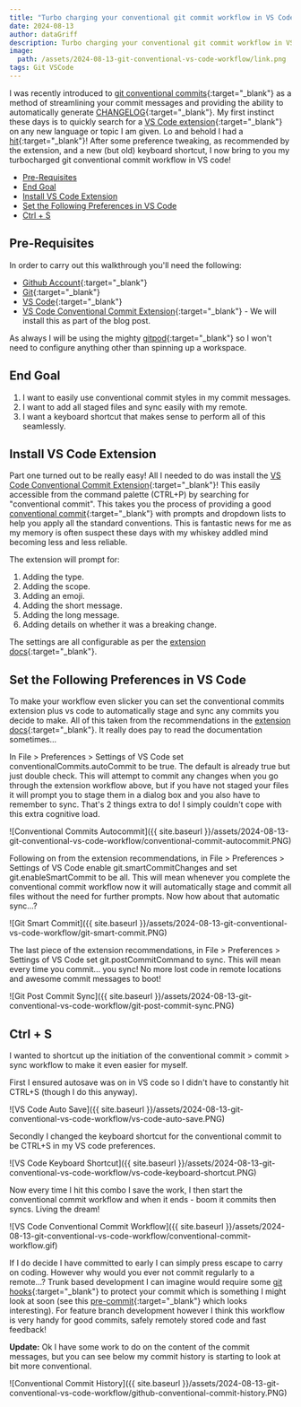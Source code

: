 ```yaml
---
title: "Turbo charging your conventional git commit workflow in VS Code"
date: 2024-08-13
author: dataGriff
description: Turbo charging your conventional git commit workflow in VS Code
image:
  path: /assets/2024-08-13-git-conventional-vs-code-workflow/link.png
tags: Git VSCode
---
```


I was recently introduced to [git conventional commits](https://www.conventionalcommits.org/en/v1.0.0/){:target="_blank"} as a method of streamlining your commit messages and providing the ability to automatically generate [CHANGELOG](https://github.com/marketplace/actions/generate-changelog-based-on-conventional-commits){:target="_blank"}. My first instinct these days is to quickly search for a [VS Code extension](https://marketplace.visualstudio.com/vscode){:target="_blank"} on any new language or topic I am given. Lo and behold I had a [hit](https://marketplace.visualstudio.com/items?itemName=vivaxy.vscode-conventional-commits){:target="_blank"}! After some preference tweaking, as recommended by the extension, and a new (but old) keyboard shortcut, I now bring to you my turbocharged git conventional commit workflow in VS code!

- [Pre-Requisites](#pre-requisites)
- [End Goal](#end-goal)
- [Install VS Code Extension](#install-vs-code-extension)
- [Set the Following Preferences in VS Code](#set-the-following-preferences-in-vs-code)
- [Ctrl + S](#ctrl--s)

## Pre-Requisites

In order to carry out this walkthrough you'll need the following:

- [Github Account](https://github.com/){:target="_blank"}
- [Git](https://git-scm.com/downloads){:target="_blank"}
- [VS Code](https://code.visualstudio.com/download){:target="_blank"}
- [VS Code Conventional Commit Extension](https://code.visualstudio.com/download){:target="_blank"} - We will install this as part of the blog post. 

As always I will be using the mighty [gitpod](https://gitpod.io){:target="_blank"} so I won't need to configure anything other than spinning up a workspace.

## End Goal

1. I want to easily use conventional commit styles in my commit messages.
1. I want to add all staged files and sync easily with my remote.
1. I want a keyboard shortcut that makes sense to perform all of this seamlessly.

## Install VS Code Extension

Part one turned out to be really easy! All I needed to do was install the [VS Code Conventional Commit Extension](https://code.visualstudio.com/download){:target="_blank"}! This easily accessible from the command palette (CTRL+P) by searching for "conventional commit". This takes you the process  of providing a good [conventional commit](https://www.conventionalcommits.org/en/v1.0.0/){:target="_blank"} with prompts and dropdown lists to help you apply all the standard conventions. This is fantastic news for me as my memory is often suspect these days with my whiskey addled mind becoming less and less reliable.

The extension will prompt for:

1. Adding the type.
2. Adding the scope.
3. Adding an emoji.
4. Adding the short message.
5. Adding the long message.
6. Adding details on whether it was a breaking change.

The settings are all configurable as per the [extension docs](https://code.visualstudio.com/download){:target="_blank"}.

## Set the Following Preferences in VS Code

To make your workflow even slicker you can set the conventional commits extension plus vs code to automatically stage and sync any commits you decide to make. All of this taken from the recommendations in the [extension docs](https://code.visualstudio.com/download){:target="_blank"}. It really does pay to read the documentation sometimes...

In File > Preferences > Settings of VS Code set conventionalCommits.autoCommit to be true. The default is already true but just double check. This will attempt to commit any changes when you go through the extension workflow above, but if you have not staged your files it will prompt you to stage them in a dialog box and you also have to remember to sync. That's 2 things extra to do! I simply couldn't cope with this extra cognitive load.

![Conventional Commits Autocommit]({{ site.baseurl }}/assets/2024-08-13-git-conventional-vs-code-workflow/conventional-commit-autocommit.PNG)

Following on from the extension recommendations, in File > Preferences > Settings of VS Code enable git.smartCommitChanges and set git.enableSmartCommit to be all. This will mean whenever you complete the conventional commit workflow now it will automatically stage and commit all files without the need for further prompts. Now how about that automatic sync...?

![Git Smart Commit]({{ site.baseurl }}/assets/2024-08-13-git-conventional-vs-code-workflow/git-smart-commit.PNG)

The last piece of the extension recommendations, in File > Preferences > Settings of VS Code set git.postCommitCommand to sync. This will mean every time you commit... you sync! No more lost code in remote locations and awesome commit messages to boot!

![Git Post Commit Sync]({{ site.baseurl }}/assets/2024-08-13-git-conventional-vs-code-workflow/git-post-commit-sync.PNG)

## Ctrl + S

I wanted to shortcut up the initiation of the conventional commit > commit > sync workflow to make it even easier for myself.

First I ensured autosave was on in VS code so I didn't have to constantly hit CTRL+S (though I do this anyway).

![VS Code Auto Save]({{ site.baseurl }}/assets/2024-08-13-git-conventional-vs-code-workflow/vs-code-auto-save.PNG)

Secondly I changed the keyboard shortcut for the conventional commit to be CTRL+S in my VS code preferences.

![VS Code Keyboard Shortcut]({{ site.baseurl }}/assets/2024-08-13-git-conventional-vs-code-workflow/vs-code-keyboard-shortcut.PNG)

Now every time I hit this combo I save the work, I then start the conventional commit workflow and when it ends - boom it commits then syncs. Living the dream!

![VS Code Conventional Commit Workflow]({{ site.baseurl }}/assets/2024-08-13-git-conventional-vs-code-workflow/conventional-commit-workflow.gif)

If I do decide I have committed to early I can simply press escape to carry on coding. However why would you ever not commit regularly to a remote...? Trunk based development I can imagine would require some [git hooks](https://git-scm.com/book/en/v2/Customizing-Git-Git-Hooks){:target="_blank"} to protect your commit which is something I might look at soon (see this [pre-commit](https://pre-commit.com/){:target="_blank"} which looks interesting). For feature branch development however I think this workflow is very handy for good commits, safely remotely stored code and fast feedback!

**Update:** Ok I have some work to do on the content of the commit messages, but you can see below my commit history is starting to look at bit more conventional.

![Conventional Commit History]({{ site.baseurl }}/assets/2024-08-13-git-conventional-vs-code-workflow/github-conventional-commit-history.PNG)
